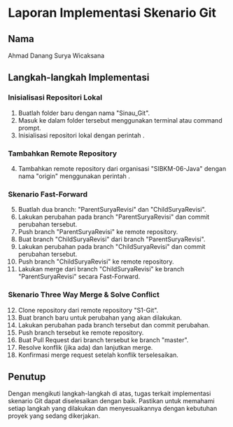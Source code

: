 # Laporan Implementasi Skenario Git

## Nama
Ahmad Danang Surya Wicaksana

## Langkah-langkah Implementasi

### Inisialisasi Repositori Lokal
1. Buatlah folder baru dengan nama "Sinau_Git".
2. Masuk ke dalam folder tersebut menggunakan terminal atau command prompt.
3. Inisialisasi repositori lokal dengan perintah .

### Tambahkan Remote Repository
4. Tambahkan remote repository dari organisasi "SIBKM-06-Java" dengan nama "origin" menggunakan perintah .

### Skenario Fast-Forward
5. Buatlah dua branch: "ParentSuryaRevisi" dan "ChildSuryaRevisi".
6. Lakukan perubahan pada branch "ParentSuryaRevisi" dan commit perubahan tersebut.
7. Push branch "ParentSuryaRevisi" ke remote repository.
8. Buat branch "ChildSuryaRevisi" dari branch "ParentSuryaRevisi".
9. Lakukan perubahan pada branch "ChildSuryaRevisi" dan commit perubahan tersebut.
10. Push branch "ChildSuryaRevisi" ke remote repository.
11. Lakukan merge dari branch "ChildSuryaRevisi" ke branch "ParentSuryaRevisi" secara Fast-Forward.

### Skenario Three Way Merge & Solve Conflict
12. Clone repository dari remote repository "S1-Git".
13. Buat branch baru untuk perubahan yang akan dilakukan.
14. Lakukan perubahan pada branch tersebut dan commit perubahan.
15. Push branch tersebut ke remote repository.
16. Buat Pull Request dari branch tersebut ke branch "master".
17. Resolve konflik (jika ada) dan lanjutkan merge.
18. Konfirmasi merge request setelah konflik terselesaikan.

## Penutup
Dengan mengikuti langkah-langkah di atas, tugas terkait implementasi skenario Git dapat diselesaikan dengan baik. Pastikan untuk memahami setiap langkah yang dilakukan dan menyesuaikannya dengan kebutuhan proyek yang sedang dikerjakan.
